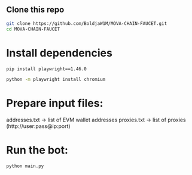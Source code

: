 ## Clone this repo
```sh
git clone https://github.com/BoldjaW1M/MOVA-CHAIN-FAUCET.git
cd MOVA-CHAIN-FAUCET
```
# Install dependencies
```sh
pip install playwright==1.46.0
```
```sh
python -m playwright install chromium
```
# Prepare input files:
addresses.txt → list of EVM wallet addresses
proxies.txt → list of proxies (http://user:pass@ip:port)

# Run the bot:
```sh
python main.py
```

